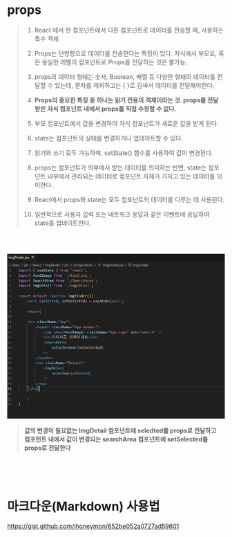  props
 =====


> 1.  React 에서 한 컴포넌트에서 다른 컴포넌트로 데이터를 전송할 때, 사용하는 특수 객체
> 2.  Props는 단방향으로 데이터를 전송한다는 특징이 있다. 자식에서 부모로, 혹은 동일한 레벨의 컴포넌트로 Props를 전달하는 것은 불가능.
> 3.  props의 데이터 형태는 숫자, Boolean, 배열 등 다양한 형태의 데이터를 전달할 수 있는데, 문자를 제외하고는 { }로 감싸서 데이터를 전달해야한다.
> 4.  __Props의 중요한 특징 중 하나는 읽기 전용의 객체이라는 것. props를 전달 받은 자식 컴포넌트 내에서 props를 직접 수정할 수 없다.__ 
>
> 5.  부모 컴포넌트에서 값을 변경하여 자식 컴포넌트가 새로운 값을 받게 된다. 
> 6.  state는 컴포넌트의 상태를 변경하거나 업데이트할 수 있다. 
> 7.  읽기와 쓰기 모두 가능하며, setState() 함수를 사용하여 값이 변경된다. 
> 8.  props는 컴포넌트가 외부에서 받는 데이터를 의미하는 반면, state는 컴포넌트 내부에서 관리되는 데이터로 컴포넌트 자체가 가지고 있는 데이터를 의미한다. 
> 9.  React에서 props와 state는 모두 컴포넌트의 데이터를 다루는 데 사용된다. 
> 10. 일반적으로 사용자 입력 또는 네트워크 응답과 같은 이벤트에 응답하여 state를 업데이트한다.
<br>
<br>

<img src="./imgfind.png" alter="code"></img>
<br>
> **값의 변경이 필요없는 ImgDetail 컴포넌트에 seledted를 props로 전달하고**<br>
> **컴포턴트 내에서 값이 변경되는 searchArea 컴포넌트에 setSelected를 props로 전달한다**
<br>
<br>
<br>

마크다운(Markdown) 사용법
=========================

https://gist.github.com/ihoneymon/652be052a0727ad59601


